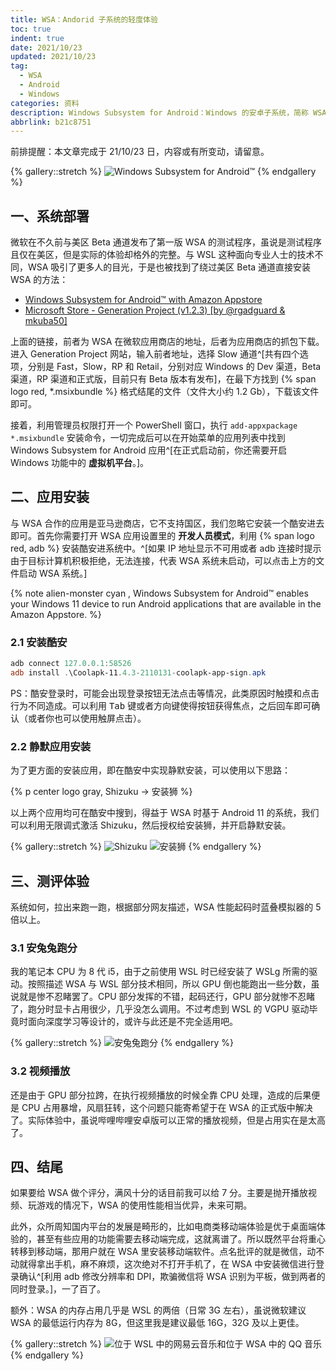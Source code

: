 ```yaml
---
title: WSA：Andorid 子系统的轻度体验
toc: true
indent: true
date: 2021/10/23
updated: 2021/10/23
tag:
  - WSA
  - Android
  - Windows
categories: 资料
description: Windows Subsystem for Android：Windows 的安卓子系统，简称 WSA，此次简单体验一番。
abbrlink: b21c8751
---
```


前排提醒：本文章完成于 21/10/23 日，内容或有所变动，请留意。

{% gallery::stretch %}
![Windows Subsystem for Android™](../../img/article/WSA的使用/image-20211023025904144.png)
{% endgallery %}

## 一、系统部署

微软在不久前与美区 Beta 通道发布了第一版 WSA 的测试程序，虽说是测试程序且仅在美区，但是实际的体验却格外的完整。与 WSL 这种面向专业人士的技术不同，WSA 吸引了更多人的目光，于是也被找到了绕过美区 Beta 通道直接安装 WSA 的方法：

- [Windows Subsystem for Android™ with Amazon Appstore](https://www.microsoft.com/store/productId/9P3395VX91NR)
- [Microsoft Store - Generation Project (v1.2.3) [by @rgadguard & mkuba50]](https://store.rg-adguard.net/)

上面的链接，前者为 WSA 在微软应用商店的地址，后者为应用商店的抓包下载。进入 Generation Project 网站，输入前者地址，选择 Slow 通道^[共有四个选项，分别是 Fast，Slow，RP 和 Retail，分别对应 Windows 的 Dev 渠道，Beta 渠道，RP 渠道和正式版，目前只有 Beta 版本有发布]，在最下方找到 {% span logo  red, *.msixbundle %} 格式结尾的文件（文件大小约 1.2 Gb），下载该文件即可。

接着，利用管理员权限打开一个 PowerShell 窗口，执行 `add-appxpackage *.msixbundle` 安装命令，一切完成后可以在开始菜单的应用列表中找到 Windows Subsystem for Android 应用^[在正式启动前，你还需要开启 Windows 功能中的 **虚拟机平台**。]。

## 二、应用安装

与 WSA 合作的应用是亚马逊商店，它不支持国区，我们忽略它安装一个酷安进去即可。首先你需要打开 WSA 应用设置里的 **开发人员模式**，利用 {% span logo  red, adb %} 安装酷安进系统中。^[如果 IP 地址显示不可用或者 adb 连接时提示由于目标计算机积极拒绝，无法连接，代表 WSA 系统未启动，可以点击上方的文件启动 WSA 系统。]

{% note alien-monster cyan , Windows Subsystem for Android™️ enables your Windows 11 device to run Android applications that are available in the Amazon Appstore. %}

### 2.1 安装酷安

```powershell 确认 WSA 在运行状态后，把酷安装进系统中。
adb connect 127.0.0.1:58526
adb install .\Coolapk-11.4.3-2110131-coolapk-app-sign.apk
```

PS：酷安登录时，可能会出现登录按钮无法点击等情况，此类原因时触摸和点击行为不同造成。可以利用 <kbd>Tab</kbd> 键或者方向键使得按钮获得焦点，之后回车即可确认（或者你也可以使用触屏点击）。

### 2.2 静默应用安装

为了更方面的安装应用，即在酷安中实现静默安装，可以使用以下思路：

{% p center logo gray, Shizuku -> 安装狮 %}

以上两个应用均可在酷安中搜到，得益于 WSA 时基于 Android 11 的系统，我们可以利用无限调式激活 Shizuku，然后授权给安装狮，并开启静默安装。

{% gallery::stretch %}
![Shizuku](../../img/article/WSA的使用/image-20211023023506029.png)
![安装狮](../../img/article/WSA的使用/image-20211023023520137.png)
{% endgallery %}

## 三、测评体验

系统如何，拉出来跑一跑，根据部分网友描述，WSA 性能起码时蓝叠模拟器的 5 倍以上。

### 3.1 安兔兔跑分

我的笔记本 CPU 为 8 代 i5，由于之前使用 WSL 时已经安装了 WSLg 所需的驱动。按照描述 WSA 与 WSL 部分技术相同，所以 GPU 倒也能跑出一些分数，虽说就是惨不忍睹罢了。CPU 部分发挥的不错，起码还行，GPU 部分就惨不忍睹了，跑分时显卡占用很少，几乎没怎么调用。不过考虑到 WSL 的 VGPU 驱动毕竟时面向深度学习等设计的，或许与此还是不完全适用吧。

{% gallery::stretch %}
![安兔兔跑分](../../img/article/WSA的使用/image-20211023024100764.png)
{% endgallery %}

### 3.2 视频播放

还是由于 GPU 部分拉跨，在执行视频播放的时候全靠 CPU 处理，造成的后果便是 CPU 占用暴增，风扇狂转，这个问题只能寄希望于在 WSA 的正式版中解决了。实际体验中，虽说哔哩哔哩安卓版可以正常的播放视频，但是占用实在是太高了。

## 四、结尾

如果要给 WSA 做个评分，满风十分的话目前我可以给 7 分。主要是抛开播放视频、玩游戏的情况下，WSA 的使用性能相当优异，未来可期。

此外，众所周知国内平台的发展是畸形的，比如电商类移动端体验是优于桌面端体验的，甚至有些应用的功能需要去移动端完成，这就离谱了。所以既然平台将重心转移到移动端，那用户就在 WSA 里安装移动端软件。点名批评的就是微信，动不动就得拿出手机，麻不麻烦，这次绝对不打开手机了，在 WSA 中安装微信进行登录确认^[利用 adb 修改分辨率和 DPI，欺骗微信将 WSA 识别为平板，做到两者的同时登录。]，一了百了。

额外：WSA 的内存占用几乎是 WSL 的两倍（日常 3G 左右），虽说微软建议 WSA 的最低运行内存为 8G，但这里我是建议最低 16G，32G 及以上更佳。

{% gallery::stretch %}
![位于 WSL 中的网易云音乐和位于 WSA 中的 QQ 音乐](../../img/article/WSA的使用/image-20211023025652981.png)
{% endgallery %}
